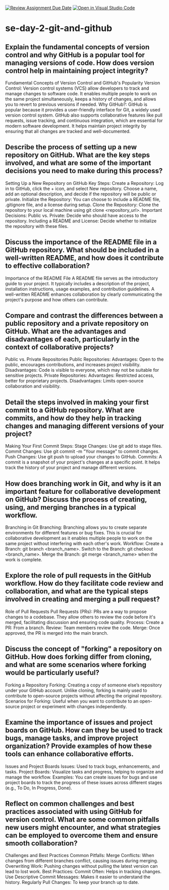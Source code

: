 [![Review Assignment Due Date](https://classroom.github.com/assets/deadline-readme-button-22041afd0340ce965d47ae6ef1cefeee28c7c493a6346c4f15d667ab976d596c.svg)](https://classroom.github.com/a/8wgCKhpZ)
[![Open in Visual Studio Code](https://classroom.github.com/assets/open-in-vscode-2e0aaae1b6195c2367325f4f02e2d04e9abb55f0b24a779b69b11b9e10269abc.svg)](https://classroom.github.com/online_ide?assignment_repo_id=15584914&assignment_repo_type=AssignmentRepo)
# se-day-2-git-and-github
## Explain the fundamental concepts of version control and why GitHub is a popular tool for managing versions of code. How does version control help in maintaining project integrity?
Fundamental Concepts of Version Control and GitHub's Popularity
Version Control: Version control systems (VCS) allow developers to track and manage changes to software code. It enables multiple people to work on the same project simultaneously, keeps a history of changes, and allows you to revert to previous versions if needed.
Why GitHub?: GitHub is popular because it provides a user-friendly interface for Git, a widely used version control system. GitHub also supports collaborative features like pull requests, issue tracking, and continuous integration, which are essential for modern software development. It helps maintain project integrity by ensuring that all changes are tracked and well-documented. 

## Describe the process of setting up a new repository on GitHub. What are the key steps involved, and what are some of the important decisions you need to make during this process?
 Setting Up a New Repository on GitHub
Key Steps:
Create a Repository: Log in to GitHub, click the + icon, and select New repository. Choose a name, add an optional description, and decide if the repository will be public or private.
Initialize the Repository: You can choose to include a README file, .gitignore file, and a license during setup.
Clone the Repository: Clone the repository to your local machine using git clone <repository_url>.
Important Decisions:
Public vs. Private: Decide who should have access to the repository.
Including a README and License: Decide whether to initialize the repository with these files.


## Discuss the importance of the README file in a GitHub repository. What should be included in a well-written README, and how does it contribute to effective collaboration?
Importance of the README File
A README file serves as the introductory guide to your project. It typically includes a description of the project, installation instructions, usage examples, and contribution guidelines. A well-written README enhances collaboration by clearly communicating the project's purpose and how others can contribute.


## Compare and contrast the differences between a public repository and a private repository on GitHub. What are the advantages and disadvantages of each, particularly in the context of collaborative projects?
Public vs. Private Repositories
Public Repositories:
Advantages: Open to the public, encourages contributions, and increases project visibility.
Disadvantages: Code is visible to everyone, which may not be suitable for sensitive projects.
Private Repositories:
Advantages: Restricted access, better for proprietary projects.
Disadvantages: Limits open-source collaboration and visibility.


## Detail the steps involved in making your first commit to a GitHub repository. What are commits, and how do they help in tracking changes and managing different versions of your project?
Making Your First Commit
Steps:
Stage Changes: Use git add <file> to stage files.
Commit Changes: Use git commit -m "Your message" to commit changes.
Push Changes: Use git push to upload your changes to GitHub.
Commits: A commit is a snapshot of your project's changes at a specific point. It helps track the history of your project and manage different versions.


## How does branching work in Git, and why is it an important feature for collaborative development on GitHub? Discuss the process of creating, using, and merging branches in a typical workflow.
Branching in Git
Branching: Branching allows you to create separate environments for different features or bug fixes. This is crucial for collaborative development as it enables multiple people to work on the same project without interfering with each other's work.
Workflow:
Create a Branch: git branch <branch_name>.
Switch to the Branch: git checkout <branch_name>.
Merge the Branch: git merge <branch_name> when the work is complete.

## Explore the role of pull requests in the GitHub workflow. How do they facilitate code review and collaboration, and what are the typical steps involved in creating and merging a pull request?
Role of Pull Requests
Pull Requests (PRs): PRs are a way to propose changes to a codebase. They allow others to review the code before it's merged, facilitating discussion and ensuring code quality.
Process:
Create a PR: From a branch.
Review: Team members review the code.
Merge: Once approved, the PR is merged into the main branch.


## Discuss the concept of "forking" a repository on GitHub. How does forking differ from cloning, and what are some scenarios where forking would be particularly useful?
Forking a Repository
Forking: Creating a copy of someone else’s repository under your GitHub account. Unlike cloning, forking is mainly used to contribute to open-source projects without affecting the original repository.
Scenarios for Forking: Useful when you want to contribute to an open-source project or experiment with changes independently.


## Examine the importance of issues and project boards on GitHub. How can they be used to track bugs, manage tasks, and improve project organization? Provide examples of how these tools can enhance collaborative efforts.
 Issues and Project Boards
Issues: Used to track bugs, enhancements, and tasks.
Project Boards: Visualize tasks and progress, helping to organize and manage the workflow.
Examples: You can create issues for bugs and use project boards to track the progress of these issues across different stages (e.g., To Do, In Progress, Done).


## Reflect on common challenges and best practices associated with using GitHub for version control. What are some common pitfalls new users might encounter, and what strategies can be employed to overcome them and ensure smooth collaboration?
Challenges and Best Practices
Common Pitfalls:
Merge Conflicts: When changes from different branches conflict, causing issues during merging.
Overwriting Work: Pushing changes without pulling the latest version can lead to lost work.
Best Practices:
Commit Often: Helps in tracking changes.
Use Descriptive Commit Messages: Makes it easier to understand the history.
Regularly Pull Changes: To keep your branch up to date.

